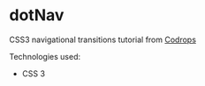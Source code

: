 dotNav
======

CSS3 navigational transitions tutorial from [Codrops](http://tympanus.net/codrops/2014/01/21/dot-navigation-styles/)

Technologies used:
- CSS 3

